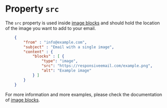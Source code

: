 # Property `src`

The `src` property is used inside <a href="/support/json/block-image">image blocks</a>
and should hold the location of the image you want to add to your email.
````json
    {
        "from" : "info@example.com",
        "subject" : "Email with a single image",
        "content" : {
            "blocks" : [ {
                "type": "image",
                "src": "https://responsiveemail.com/example.png",
                "alt": "Example image"
            } ]
        }
    }
````
For more information and more examples, please check the documentation
of <a href="/support/json/block-image">image blocks</a>.
